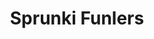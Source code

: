 ---
slug: sprunki-funlers
title: Sprunki Funlers
description: "Sprunki Funlers is an exciting online game. Play for free directly in your browser!"
icon: /images/popular_mods/Sprunki Funlers.png
url: https://wowtbc.net/sprunkin/funlers/index.html
previewImage: /images/popular_mods/Sprunki Funlers.png
type: popular mods

# SEO配置
seo:
  title: "Sprunki Funlers - Play Free Online Game | Fun Browser Games"
  description: "Sprunki Funlers - Play this fun online game for free in your browser. No download required!"
  ogImage: "/images/popular_mods/Sprunki Funlers.png"
  keywords: "sprunki-funlers, online game, browser game, free game, popular mods game, play online"

videoUrls:
  - https://www.youtube.com/embed/example1
  - https://www.youtube.com/embed/example2

whyPlay:
  title: "Why Play Sprunki Funlers?"
  items:
    - "Immersive Gameplay: Sprunki Funlers offers an engaging and immersive gaming experience that will keep you entertained for hours"
    - "Challenging Levels: Test your skills with increasingly difficult challenges and obstacles"
    - "Beautiful Graphics: Enjoy stunning visuals and smooth animations that bring the game world to life"
    - "Regular Updates: New content and features are added regularly to keep the game fresh and exciting"
    - "Free to Play: Experience all the fun without spending a penny"
    - "Community Features: Connect with other players, share strategies, and compete for high scores"
    - "Cross-Platform: Play on any device with a web browser, no downloads required"

features:
  title: "Key Features of Sprunki Funlers"
  image: "/images/popular_mods/Sprunki Funlers.png"
  items:
    - "Intuitive Controls: Easy to learn controls make Sprunki Funlers accessible for players of all skill levels"
    - "Multiple Game Modes: Enjoy various gameplay options that provide different challenges and experiences"
    - "Character Customization: Personalize your gaming experience with unique characters and items"
    - "Achievement System: Complete special tasks to earn rewards and recognition"
    - "Leaderboards: Compete with players worldwide and see who can achieve the highest scores"

characteristics:
  title: "Game Characteristics"
  image: "/images/popular_mods/Sprunki Funlers.png"
  items:
    - "Genre: Popular mods game with elements of strategy and skill"
    - "Difficulty: Suitable for both casual gamers and those seeking a challenge"
    - "Play Time: Quick sessions or extended gameplay, depending on your preference"
    - "Art Style: Vibrant and engaging visuals that enhance the gaming experience"
    - "Sound Design: Immersive audio that complements the gameplay perfectly"

info: "Sprunki Funlers is an exciting online game that offers players a unique and engaging gaming experience. With its intuitive controls, stunning visuals, and challenging gameplay, Sprunki Funlers provides hours of entertainment for players of all ages and skill levels. Whether you're looking for a quick gaming session during a break or an extended play session, Sprunki Funlers delivers an immersive experience that will keep you coming back for more. The game features multiple levels of increasing difficulty, ensuring that players are constantly challenged as they progress. With regular updates adding new content and features, Sprunki Funlers remains fresh and exciting, providing endless entertainment options for its growing community of players."

howToPlayIntro: "Welcome to Sprunki Funlers! This guide will walk you through the basics and help you master the game. Whether you're a beginner or looking to improve your skills, these tips and instructions will enhance your gaming experience."

howToPlaySteps:
  - title: "Getting Started"
    description: "Begin your Sprunki Funlers adventure by familiarizing yourself with the controls. Use your keyboard or mouse to navigate through the game interface. The tutorial will guide you through the basic mechanics and help you understand the objectives."
  - title: "Understanding the Objectives"
    description: "In Sprunki Funlers, your main goal is to progress through levels by completing specific objectives. Each level presents unique challenges that require different strategies and approaches."
  - title: "Mastering the Controls"
    description: "Practice using the controls to improve your precision and reaction time. Sprunki Funlers requires quick reflexes and strategic thinking to overcome obstacles and defeat opponents."
  - title: "Utilizing Power-ups"
    description: "Collect power-ups throughout the game to enhance your abilities and overcome difficult challenges. Each power-up offers unique advantages that can be crucial for success."
  - title: "Developing Strategies"
    description: "As you progress in Sprunki Funlers, develop effective strategies for different scenarios. Analyze patterns, anticipate challenges, and adapt your approach to maximize your performance."

faq:
  title: "Frequently Asked Questions about Sprunki Funlers"
  items:
    - question: "Is Sprunki Funlers free to play?"
      answer: "Yes, Sprunki Funlers is completely free to play directly in your web browser. No downloads or purchases are required to enjoy the full game experience."
    - question: "Can I play Sprunki Funlers on mobile devices?"
      answer: "Yes, Sprunki Funlers is optimized for both desktop and mobile play. You can enjoy the game on any device with a web browser and internet connection."
    - question: "Are there any in-game purchases?"
      answer: "While Sprunki Funlers is free to play, there may be optional in-game purchases available for cosmetic items or additional features that don't affect core gameplay."
    - question: "How often is Sprunki Funlers updated?"
      answer: "The developers regularly update Sprunki Funlers with new content, features, and improvements based on player feedback and game performance."
    - question: "Can I play Sprunki Funlers offline?"
      answer: "Currently, Sprunki Funlers requires an internet connection to play as it's a browser-based online game."
    - question: "Is Sprunki Funlers suitable for children?"
      answer: "Yes, Sprunki Funlers is designed to be family-friendly and suitable for players of all ages."
    - question: "How do I report bugs or issues?"
      answer: "If you encounter any problems while playing Sprunki Funlers, you can report them through the game's support page or contact the developers directly through their website."
    - question: "Still Have Questions?"
      answer: "If you have additional questions about Sprunki Funlers that aren't covered in this FAQ, please visit our support center or contact our customer service team for assistance."
---
